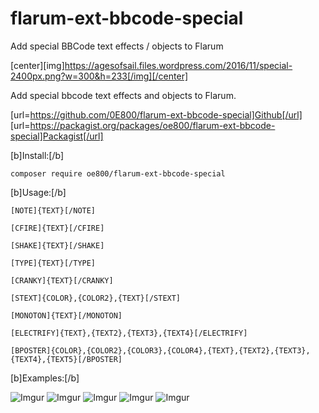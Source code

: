 # flarum-ext-bbcode-special
Add special BBCode text effects / objects to Flarum

[center][img]https://agesofsail.files.wordpress.com/2016/11/special-2400px.png?w=300&h=233[/img][/center]

Add special bbcode text effects and objects to Flarum.

[url=https://github.com/0E800/flarum-ext-bbcode-special]Github[/url]
[url=https://packagist.org/packages/oe800/flarum-ext-bbcode-special]Packagist[/url]

[b]Install:[/b]

`composer require oe800/flarum-ext-bbcode-special`

[b]Usage:[/b]

`[NOTE]{TEXT}[/NOTE]`

`[CFIRE]{TEXT}[/CFIRE]`

`[SHAKE]{TEXT}[/SHAKE]`

`[TYPE]{TEXT}[/TYPE]`

`[CRANKY]{TEXT}[/CRANKY]`

`[STEXT]{COLOR},{COLOR2},{TEXT}[/STEXT]`

`[MONOTON]{TEXT}[/MONOTON]`

`[ELECTRIFY]{TEXT},{TEXT2},{TEXT3},{TEXT4}[/ELECTRIFY]`

`[BPOSTER]{COLOR},{COLOR2},{COLOR3},{COLOR4},{TEXT},{TEXT2},{TEXT3},{TEXT4},{TEXT5}[/BPOSTER]`

[b]Examples:[/b]

![Imgur](http://i.imgur.com/D6WJn9N.png)
![Imgur](http://i.imgur.com/bZSnijD.gif)
![Imgur](http://i.imgur.com/swgn2gq.png)
![Imgur](http://i.imgur.com/7ok2i17.gif)
![Imgur](http://i.imgur.com/EBcKYE3.png)
